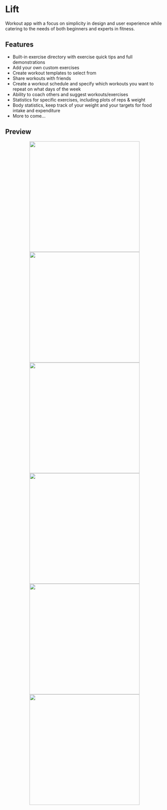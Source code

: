 # Lift
Workout app with a focus on simplicity in design and user experience while catering to the needs of both beginners and experts in fitness.

## Features
- Built-in exercise directory with exercise quick tips and full demonstrations
- Add your own custom exercises
- Create workout templates to select from
- Share workouts with friends
- Create a workout schedule and specify which workouts you want to repeat on what days of the week
- Ability to coach others and suggest workouts/exercises
- Statistics for specific exercises, including plots of reps & weight
- Body statistics, keep track of your weight and your targets for food intake and expenditure
- More to come...

## Preview
<p align="center">
  <img src="http://i.imgur.com/3hCYyKG.png" width="350"/>
  <img src="http://i.imgur.com/H9wXpIw.png" width="350"/>
  <img src="http://i.imgur.com/PWd8kpx.png" width="350"/>
  <img src="http://i.imgur.com/FiZUOtA.png" width="350"/>
  <img src="http://i.imgur.com/JyJTmfm.png" width="350"/>
  <img src="http://i.imgur.com/CbZR5Nb.png" width="350"/>
</p>
